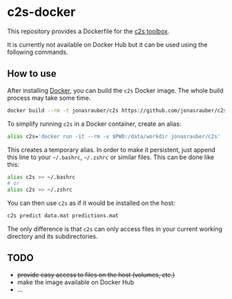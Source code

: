 # c2s-docker
This repository provides a Dockerfile for the [c2s toolbox](https://github.com/lucastheis/c2s).

It is currently not available on Docker Hub but it can be used using the following commands.

## How to use

After installing [Docker](https://www.docker.com/), you can build the `c2s` Docker image. The whole build process may take some time.

```sh
docker build --rm -t jonasrauber/c2s https://github.com/jonasrauber/c2s-docker.git
```

To simplify running `c2s` in a Docker container, create an alias:

```sh
alias c2s='docker run -it --rm -v $PWD:/data/workdir jonasrauber/c2s'
```

This creates a temporary alias. In order to make it persistent, just append this line to your `~/.bashrc`, `~/.zshrc` or similar files. This can be done like this:

```sh
alias c2s >> ~/.bashrc
# or
alias c2s >> ~/.zshrc
```

You can then use `c2s` as if it would be installed on the host:

```sh
c2s predict data.mat predictions.mat
```

The only difference is that `c2s` can only access files in your current working directory and its subdirectories.

## TODO

* ~~provide easy access to files on the host (volumes, etc.)~~
* make the image available on Docker Hub
* …
